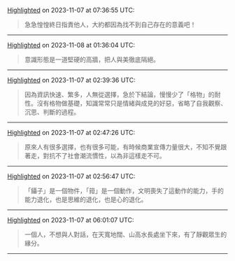 
[Highlighted](calibre://view-book/Calibre_Books/161/EPUB?open_at=epubcfi(/8/2/4/70[udn_7500161_28_20220121171618]/1:0)) on 2023-11-07 at 07:36:55 UTC:
> 急急惶惶終日指責他人，大約都因為找不到自己存在的意義吧！

---

[Highlighted](calibre://view-book/Calibre_Books/161/EPUB?open_at=epubcfi(/18/2/4/66[udn_7500228_35_20220121171618]/1:0)) on 2023-11-08 at 01:36:04 UTC:
> 意識形態是一道堅硬的高牆，把人與美徹底隔絕。

---

[Highlighted](calibre://view-book/Calibre_Books/161/EPUB?open_at=epubcfi(/22/2/4/36[udn_7500236_22_20220121171618]/1:14)) on 2023-11-07 at 02:39:36 UTC:
> 因為資訊快速、繁多，人無從選擇，急於下結論，慢慢少了「格物」的耐性。沒有格物做基礎，知識常常只是情緒與成見的好惡，省略了自我觀察、沉思、判斷的過程。

---

[Highlighted](calibre://view-book/Calibre_Books/161/EPUB?open_at=epubcfi(/22/2/4/102[udn_7500236_49_20220121171618]/1:0)) on 2023-11-07 at 02:47:26 UTC:
> 原來人有很多選擇，也有很多可能，有時候商業宣傳力量很大，不知不覺跟著走，對抗不了社會潮流慣性，以為非這樣走不可。

---

[Highlighted](calibre://view-book/Calibre_Books/161/EPUB?open_at=epubcfi(/22/2/4/212[udn_7500236_86_20220121171618]/1:0)) on 2023-11-07 at 02:56:47 UTC:
> 「鑷子」是一個物件，「箝」是一個動作，文明喪失了這動作的能力，手的能力退化，也是思維的退化，也是心的退化。

---

[Highlighted](calibre://view-book/Calibre_Books/161/EPUB?open_at=epubcfi(/26/2/4/124[udn_7500264_51_20220121171619]/1:30)) on 2023-11-07 at 06:01:07 UTC:
> 一個人，不想與人對話，在天寬地闊、山高水長處坐下來，有了靜觀眾生的緣分。

---
